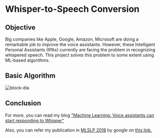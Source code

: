 # Whisper-to-Speech Conversion



## Objective
Big companies like Apple, Google, Amazon, Microsoft are doing a remarkable job to improve the voice assistants. However, these Intelligent Personal Assistants (IPAs) currently are facing the problem in recognizing whispered speech. This project solves this problem to some extent using ML-based algorithms.

## Basic Algorithm
![block-dia](https://user-images.githubusercontent.com/47143544/56796904-28e08600-6831-11e9-8464-515f12821273.jpeg)

## Conclusion

For more, you can read my blog ["Machine Learning: Voice assistants can start responding to Whisper"](https://medium.com/@freethinker.technophile/machine-learning-voice-assistants-can-start-responding-to-whisper-b443ba5c4cc4?source=friends_link&sk=9960a31865f5572e3729c93c1bdc9087)

Also, you can refer my publication in [MLSLP 2018](https://sites.google.com/view/mlslp/proceedings?authuser=0) by google on [this link.](https://drive.google.com/file/d/1UVbXRzpaM1_ayaTfvq92RVijn_M8FLnn/view) 
